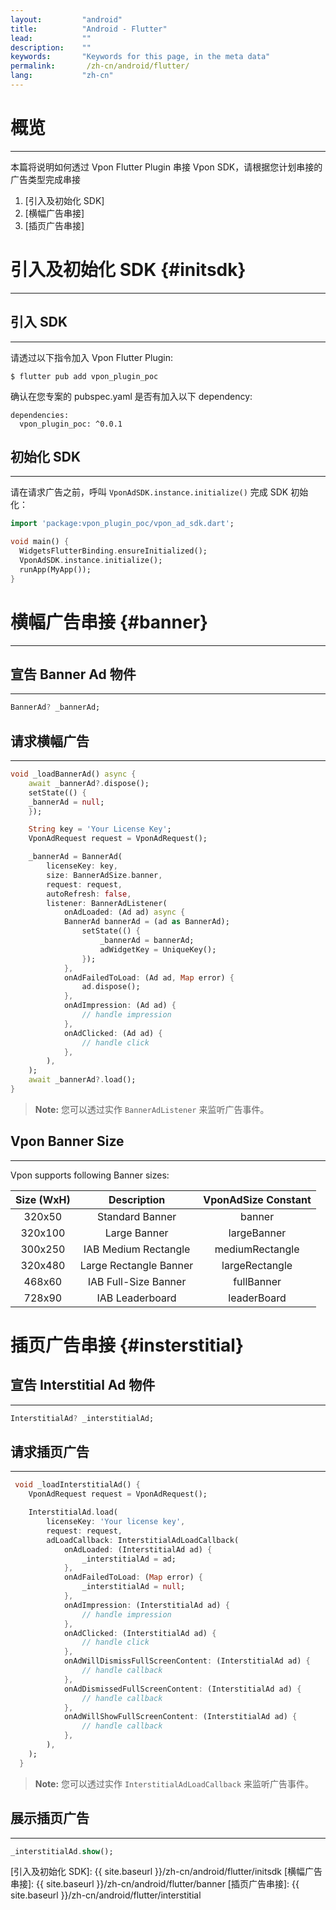```yaml
---
layout:         "android"
title:          "Android - Flutter"
lead:           ""
description:    ""
keywords:       "Keywords for this page, in the meta data"
permalink:       /zh-cn/android/flutter/
lang:           "zh-cn"
---
```



# 概览
---

本篇将说明如何透过 Vpon Flutter Plugin 串接 Vpon SDK，请根据您计划串接的广告类型完成串接

1. [引入及初始化 SDK]
2. [横幅广告串接]
3. [插页广告串接]

# 引入及初始化 SDK {#initsdk}
---

## 引入 SDK
---

请透过以下指令加入 Vpon Flutter Plugin:

```
$ flutter pub add vpon_plugin_poc
```

确认在您专案的 pubspec.yaml 是否有加入以下 dependency:

```
dependencies:
  vpon_plugin_poc: ^0.0.1
```

## 初始化 SDK
---

请在请求广告之前，呼叫 `VponAdSDK.instance.initialize()` 完成 SDK 初始化：

```dart
import 'package:vpon_plugin_poc/vpon_ad_sdk.dart';

void main() {
  WidgetsFlutterBinding.ensureInitialized();
  VponAdSDK.instance.initialize();
  runApp(MyApp());
}
```

# 横幅广告串接 {#banner}
---

## 宣告 Banner Ad 物件
---

```dart
BannerAd? _bannerAd;
```

## 请求横幅广告
---

```dart
void _loadBannerAd() async {
    await _bannerAd?.dispose();
    setState(() {
    _bannerAd = null;
    });

    String key = 'Your License Key';
    VponAdRequest request = VponAdRequest();

    _bannerAd = BannerAd(
        licenseKey: key,
        size: BannerAdSize.banner,
        request: request,
        autoRefresh: false,
        listener: BannerAdListener(
            onAdLoaded: (Ad ad) async {
            BannerAd bannerAd = (ad as BannerAd);
                setState(() {
                    _bannerAd = bannerAd;
                    adWidgetKey = UniqueKey();
                });
            },
            onAdFailedToLoad: (Ad ad, Map error) {
                ad.dispose();
            },
            onAdImpression: (Ad ad) {
                // handle impression
            },
            onAdClicked: (Ad ad) {
                // handle click
            },
        ),
    );
    await _bannerAd?.load();
}
```

>**Note:** 您可以透过实作 `BannerAdListener` 来监听广告事件。

## Vpon Banner Size
---
Vpon supports following Banner sizes:

|      Size (WxH)            | Description    |  VponAdSize Constant            |
  :------------------------: | :-------------:| :-----------------------------:
  320x50                     | Standard Banner| banner
  320x100                    | Large Banner   | largeBanner
  300x250                    |IAB Medium Rectangle| mediumRectangle
  320x480                    | Large Rectangle Banner| largeRectangle
  468x60                     |IAB Full-Size Banner| fullBanner
  728x90                     | IAB Leaderboard|  leaderBoard

# 插页广告串接 {#insterstitial}

## 宣告 Interstitial Ad 物件
--- 

```dart
InterstitialAd? _interstitialAd;
```

## 请求插页广告
---

```dart
 void _loadInterstitialAd() {
    VponAdRequest request = VponAdRequest();

    InterstitialAd.load(
        licenseKey: 'Your license key',
        request: request,
        adLoadCallback: InterstitialAdLoadCallback(
            onAdLoaded: (InterstitialAd ad) {
                _interstitialAd = ad;
            },
            onAdFailedToLoad: (Map error) {
                _interstitialAd = null;
            },
            onAdImpression: (InterstitialAd ad) {
                // handle impression
            },
            onAdClicked: (InterstitialAd ad) {
                // handle click
            },
            onAdWillDismissFullScreenContent: (InterstitialAd ad) {
                // handle callback
            },
            onAdDismissedFullScreenContent: (InterstitialAd ad) {
                // handle callback
            },
            onAdWillShowFullScreenContent: (InterstitialAd ad) {
                // handle callback
            },
        ),
    );
  }
```

>**Note:** 您可以透过实作 `InterstitialAdLoadCallback` 来监听广告事件。

## 展示插页广告
---

```dart
_interstitialAd.show();
```


[引入及初始化 SDK]: {{ site.baseurl }}/zh-cn/android/flutter/initsdk
[横幅广告串接]: {{ site.baseurl }}/zh-cn/android/flutter/banner
[插页广告串接]: {{ site.baseurl }}/zh-cn/android/flutter/interstitial